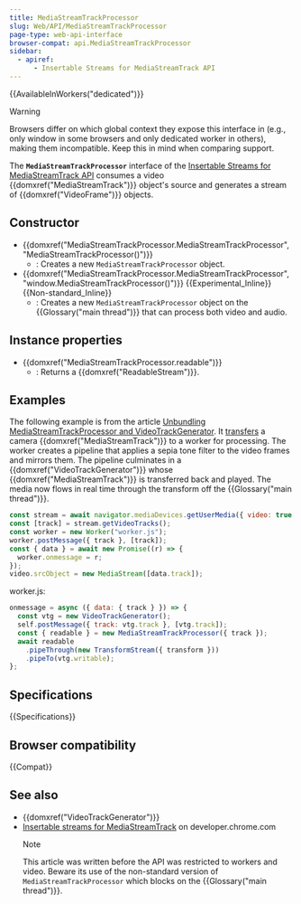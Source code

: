 ```yaml
---
title: MediaStreamTrackProcessor
slug: Web/API/MediaStreamTrackProcessor
page-type: web-api-interface
browser-compat: api.MediaStreamTrackProcessor
sidebar:
  - apiref:
      - Insertable Streams for MediaStreamTrack API
---
```


{{AvailableInWorkers("dedicated")}}

> [!WARNING]
> Browsers differ on which global context they expose this interface in (e.g., only window in some browsers and only dedicated worker in others), making them incompatible. Keep this in mind when comparing support.

The **`MediaStreamTrackProcessor`** interface of the [Insertable Streams for MediaStreamTrack API](/en-US/docs/Web/API/Insertable_Streams_for_MediaStreamTrack_API) consumes a video {{domxref("MediaStreamTrack")}} object's source and generates a stream of {{domxref("VideoFrame")}} objects.

## Constructor

- {{domxref("MediaStreamTrackProcessor.MediaStreamTrackProcessor", "MediaStreamTrackProcessor()")}}
  - : Creates a new `MediaStreamTrackProcessor` object.
- {{domxref("MediaStreamTrackProcessor.MediaStreamTrackProcessor", "window.MediaStreamTrackProcessor()")}} {{Experimental_Inline}} {{Non-standard_Inline}}
  - : Creates a new `MediaStreamTrackProcessor` object on the {{Glossary("main thread")}} that can process both video and audio.

## Instance properties

- {{domxref("MediaStreamTrackProcessor.readable")}}
  - : Returns a {{domxref("ReadableStream")}}.

## Examples

The following example is from the article [Unbundling MediaStreamTrackProcessor and VideoTrackGenerator](https://blog.mozilla.org/webrtc/unbundling-mediastreamtrackprocessor-and-videotrackgenerator/). It [transfers](/en-US/docs/Web/API/Web_Workers_API/Transferable_objects) a camera {{domxref("MediaStreamTrack")}} to a worker for processing. The worker creates a pipeline that applies a sepia tone filter to the video frames and mirrors them. The pipeline culminates in a {{domxref("VideoTrackGenerator")}} whose {{domxref("MediaStreamTrack")}} is transferred back and played. The media now flows in real time through the transform off the {{Glossary("main thread")}}.

```js
const stream = await navigator.mediaDevices.getUserMedia({ video: true });
const [track] = stream.getVideoTracks();
const worker = new Worker("worker.js");
worker.postMessage({ track }, [track]);
const { data } = await new Promise((r) => {
  worker.onmessage = r;
});
video.srcObject = new MediaStream([data.track]);
```

worker.js:

```js
onmessage = async ({ data: { track } }) => {
  const vtg = new VideoTrackGenerator();
  self.postMessage({ track: vtg.track }, [vtg.track]);
  const { readable } = new MediaStreamTrackProcessor({ track });
  await readable
    .pipeThrough(new TransformStream({ transform }))
    .pipeTo(vtg.writable);
};
```

## Specifications

{{Specifications}}

## Browser compatibility

{{Compat}}

## See also

- {{domxref("VideoTrackGenerator")}}
- [Insertable streams for MediaStreamTrack](https://developer.chrome.com/docs/capabilities/web-apis/mediastreamtrack-insertable-media-processing) on developer.chrome.com
  > [!NOTE]
  > This article was written before the API was restricted to workers and video. Beware its use of the non-standard version of `MediaStreamTrackProcessor` which blocks on the {{Glossary("main thread")}}.
